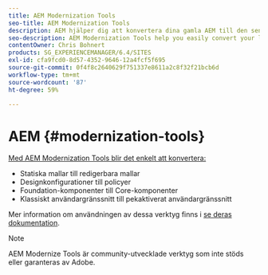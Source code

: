 ```yaml
---
title: AEM Modernization Tools
seo-title: AEM Modernization Tools
description: AEM hjälper dig att konvertera dina gamla AEM till den senaste tekniken
seo-description: AEM Modernization Tools help you easily convert your legacy AEM features to the latest technology
contentOwner: Chris Bohnert
products: SG_EXPERIENCEMANAGER/6.4/SITES
exl-id: cfa9fcd0-8d57-4352-9646-12a4fcf5f695
source-git-commit: 0f4f8c2640629f751337e8611a2c8f32f21bcb6d
workflow-type: tm+mt
source-wordcount: '87'
ht-degree: 59%

---
```


# AEM {#modernization-tools}

[Med AEM Modernization Tools blir det enkelt att konvertera:](http://opensource.adobe.com/aem-modernize-tools/)

* [](page-templates-static.md)Statiska mallar till redigerbara mallar[](page-templates-editable.md)
* [](page-templates-static.md)Designkonfigurationer till policyer[](page-templates-editable.md)
* [](/help/sites-authoring/default-components-foundation.md)Foundation-komponenter till Core-komponenter[](https://experienceleague.adobe.com/docs/experience-manager-core-components/using/introduction.html)
* [](website.md)Klassiskt användargränssnitt till pekaktiverat användargränssnitt [](touch-ui-concepts.md)

Mer information om användningen av dessa verktyg finns i [se deras dokumentation](http://opensource.adobe.com/aem-modernize-tools/).

>[!NOTE]
>
>AEM Modernize Tools är community-utvecklade verktyg som inte stöds eller garanteras av Adobe.
